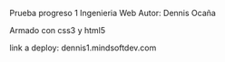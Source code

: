 Prueba progreso 1 Ingenieria Web
Autor: Dennis Ocaña

Armado con css3 y html5

link a deploy: dennis1.mindsoftdev.com
